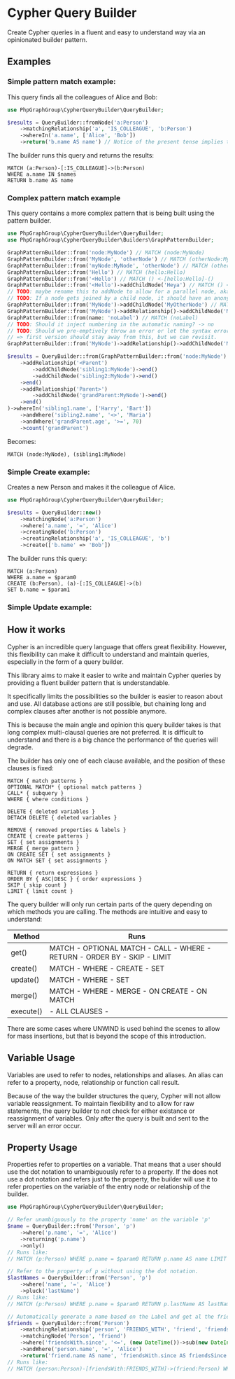 # Cypher Query Builder

Create Cypher queries in a fluent and easy to understand way via an opinionated builder pattern.

## Examples


### Simple pattern match example:

This query finds all the colleagues of Alice and Bob:

```php
use PhpGraphGroup\CypherQueryBuilder\QueryBuilder;

$results = QueryBuilder::fromNode('a:Person')
    ->matchingRelationship('a', 'IS_COLLEAGUE', 'b:Person')
    ->whereIn('a.name', ['Alice', 'Bob'])
    ->return('b.name AS name') // Notice of the present tense implies the query gets executed immediately.
```

The builder runs this query and returns the results:
    
```cypher
MATCH (a:Person)-[:IS_COLLEAGUE]->(b:Person)
WHERE a.name IN $names
RETURN b.name AS name
```

### Complex pattern match example

This query contains a more complex pattern that is being built using the pattern builder.

```php
use PhpGraphGroup\CypherQueryBuilder\QueryBuilder;
use PhpGraphGroup\CypherQueryBuilder\Builders\GraphPatternBuilder;

GraphPatternBuilder::from('node:MyNode') // MATCH (node:MyNode)
GraphPatternBuilder::from('MyNode', 'otherNode') // MATCH (otherNode:MyNode)
GraphPatternBuilder::from('myNode:MyNode', 'otherNode') // MATCH (otherNode:MyNode) (TODO: log warning here?)
GraphPatternBuilder::from('Hello') // MATCH (hello:Hello)
GraphPatternBuilder::from('<Hello') // MATCH () <-[hello:Hello]-()
GraphPatternBuilder::from('<Hello')->addChildNode('Heya') // MATCH () <- [hello:Hello] - (heya:Heya)
// TODO: maybe rename this to addNode to allow for a parallel node, aka joining.
// TODO: If a node gets joined by a child node, it should have an anonymous relationship.
GraphPatternBuilder::from('MyNode')->addChildNode('MyOtherNode') // MATCH (myNode:MyNode), (myOtherNode:MyOtherNode)
GraphPatternBuilder::from('MyNode')->addRelationship()->addChildNode('MyOtherNode') // MATCH (myNode:MyNode)--(myOtherNode:MyOtherNode)
GraphPatternBuilder::from(name: 'noLabel') // MATCH (noLabel)
// TODO: Should it inject numbering in the automatic naming? -> no
// TODO: Should we pre-emptively throw an error or let the syntax error be found by the database?
// => first version should stay away from this, but we can revisit.
GraphPatternBuilder::from('MyNode')->addRelationship()->addChildNode('MyNode') // MATCH (myNode:MyNode) - [] -> (myNode:MyNode)

$results = QueryBuilder::from(GraphPatternBuilder::from('node:MyNode')
    ->addRelationship('<Parent')
        ->addChildNode('sibling1:MyNode')->end()
        ->addChildNode('sibling2:MyNode')->end()
    ->end()
    ->addRelationship('Parent>')
        ->addChildNode('grandParent:MyNode')->end()
    ->end()    
)->whereIn('sibling1.name', ['Harry', 'Bart'])
    ->andWhere('sibling2.name', '<>', 'Maria')
    ->andWhere('grandParent.age', '>=', 70)
    ->count('grandParent')
```

Becomes:

```Cypher
MATCH (node:MyNode), (sibling1:MyNode)
```

### Simple Create example:

Creates a new Person and makes it the colleague of Alice.

```php
use PhpGraphGroup\CypherQueryBuilder\QueryBuilder;

$results = QueryBuilder::new()
    ->matchingNode('a:Person')
    ->where('a.name', '=', 'Alice')
    ->creatingNode('b:Person')
    ->creatingRelationship('a', 'IS_COLLEAGUE', 'b')
    ->create(['b.name' => 'Bob'])
```

The builder runs this query:
    
```cypher
MATCH (a:Person)
WHERE a.name = $param0
CREATE (b:Person), (a)-[:IS_COLLEAGUE]->(b)
SET b.name = $param1
```

### Simple Update example:


## How it works

Cypher is an incredible query language that offers great flexibility. However, this flexibility can make it difficult to understand and maintain queries, especially in the form of a query builder. 

This library aims to make it easier to write and maintain Cypher queries by providing a fluent builder pattern that is understandable.

It specifically limits the possibilities so the builder is easier to reason about and use. All database actions are still possible, but chaining long and complex clauses after another is not possible anymore. 

This is because the main angle and opinion this query builder takes is that long complex multi-clausal queries are not preferred. It is difficult to understand and there is a big chance the performance of the queries will degrade.

The builder has only one of each clause available, and the position of these clauses is fixed:

```text
MATCH { match patterns }
OPTIONAL MATCH* { optional match patterns }
CALL* { subquery }
WHERE { where conditions }

DELETE { deleted variables }
DETACH DELETE { deleted variables }

REMOVE { removed properties & labels }
CREATE { create patterns }
SET { set assignments }
MERGE { merge pattern }
ON CREATE SET { set assignments }
ON MATCH SET { set assignments }

RETURN { return expressions }
ORDER BY { ASC|DESC } { order expressions }
SKIP { skip count }
LIMIT { limit count }
```

The query builder will only run certain parts of the query depending on which methods you are calling. The methods are intuitive and easy to understand:

| Method    | Runs                                                                     |
|-----------|--------------------------------------------------------------------------|
| get()     | MATCH - OPTIONAL MATCH - CALL - WHERE - RETURN - ORDER BY - SKIP - LIMIT |
| create()  | MATCH - WHERE - CREATE - SET                                             |
| update()  | MATCH - WHERE - SET                                                      |
| merge()   | MATCH - WHERE - MERGE - ON CREATE - ON MATCH                             |
| execute() | - ALL CLAUSES -                                                          |

There are some cases where UNWIND is used behind the scenes to allow for mass insertions, but that is beyond the scope of this introduction.

## Variable Usage

Variables are used to refer to nodes, relationships and aliases. An alias can refer to a property, node, relationship or function call result.

Because of the way the builder structures the query, Cypher will not allow variable reassignment. To maintain flexibility and to allow for raw statements, the query builder to not check for either existance or reassignment of variables. Only after the query is built and sent to the server will an error occur.


## Property Usage

Properties refer to properties on a variable. That means that a user should use the dot notation to unambiguously refer to a property. If the does not use a dot notation and refers just to the property, the builder will use it to refer properties on the variable of the entry node or relationship of the builder.

```php
use PhpGraphGroup\CypherQueryBuilder\QueryBuilder;

// Refer unambiguously to the property 'name' on the variable 'p'
$name = QueryBuilder::from('Person', 'p')
    ->where('p.name', '=', 'Alice')
    ->returning('p.name')
    ->only()
// Runs like:
// MATCH (p:Person) WHERE p.name = $param0 RETURN p.name AS name LIMIT 1

// Refer to the property of p without using the dot notation.
$lastNames = QueryBuilder::from('Person', 'p')
    ->where('name', '=', 'Alice')
    ->pluck('lastName')
// Runs like:
// MATCH (p:Person) WHERE p.name = $param0 RETURN p.lastName AS lastName

// Automatically generate a name based on the Label and get al the friends of Alice for over a year.
$friends = QueryBuilder::from('Person')
    ->matchingRelationship('person', 'FRIENDS_WITH', 'friend', 'friendsWith')
    ->matchingNode('Person', 'friend')
    ->where('friendsWith.since', '<=', (new DateTime())->sub(new DateInterval('P1Y')))
    ->andWhere('person.name', '=', 'Alice')
    ->return('friend.name AS name', 'friendsWith.since AS friendsSince')
// Runs like:
// MATCH (person:Person)-[friendsWith:FRIENDS_WITH]->(friend:Person) WHERE friendsWith <= $param0 AND person.name = $param1 RETURN friend.name AS name, friendsWith.since AS friendsSince
```


